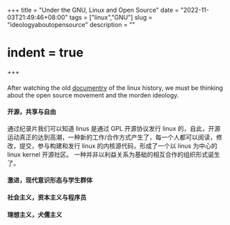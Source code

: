 +++
 title = "Under the GNU, Linux and Open Source" 
 date = "2022-11-03T21:49:46+08:00" 
 tags = ["linux","GNU"] 
 slug = "ideologyaboutopensource"
 description = ""
 # indent = true
+++
####
After watching the old [documentry](https://www.youtube.com/watch?v=zPt_e9Cdk08) of the linux 
history, we must be thinking about the open source movement and the morden ideology.
####

#### 开源，共享与自由
通过纪录片我们可以知道 linus 是通过 GPL 开源协议发行 linux 的，自此，开源运动真正的达到高潮，一种新的工作/合作方式产生了，每一个人都可以阅读，修改，提交，参与构建和发行 linux 的内核源代码，形成了一个以 linus 为中心的 linux kernel 开源社区。
一种并非以利益关系为基础的相互合作的组织形式诞生了。

#### 激进，现代意识形态与学生群体

#### 社会主义，资本主义与程序员

#### 理想主义，犬儒主义




